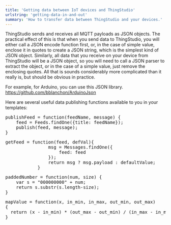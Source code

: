 ```yaml
---
title: 'Getting data between IoT devices and ThingStudio'
urlstring: 'getting-data-in-and-out'
summary: 'How to transfer data between ThingStudio and your devices.'
---
```


ThingStudio sends and receives all MQTT payloads as JSON objects.
 The practical effect of this is that when you send data to ThingStudio, you will either call a JSON encode function first, or, in the case of simple value, enclose it in quotes to create a JSON string, which is the simplest kind of JSON object.
Similarly, all data that you receive on your device from ThingStudio will be a JSON object, so you will need to call a JSON parser to extract the object, or in the case of a simple value, just remove the enclosing quotes. All that is sounds considerably more complicated than it really is, but should be obvious in practice.

For example, for Arduino, you can use this JSON library. https://github.com/bblanchon/ArduinoJson

Here are several useful data publishing functions available to you in your templates:
<pre>
publishFeed = function(feedName, message) {
	feed = Feeds.findOne({title: feedName});
	publish(feed, message);
}
</pre>
<pre>
getFeed = function(feed, defVal){
				msg = Messages.findOne({
					feed: feed
				});
				return msg ? msg.payload : defaultValue;
			}
</pre>
<pre>
paddedNumber = function(num, size) {
    var s = "000000000" + num;
    return s.substr(s.length-size);
}
</pre>
<pre>
mapValue = function(x, in_min, in_max, out_min, out_max)
{
  return (x - in_min) * (out_max - out_min) / (in_max - in_min) + out_min;
}

</pre>
